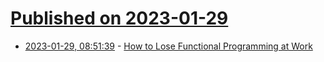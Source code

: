 # [Published on 2023-01-29](index.md)

* [2023-01-29, 08:51:39](https://news.ycombinator.com/item?id=34566192) - [How to Lose Functional Programming at Work](https://robertwpearce.com/how-to-lose-functional-programming-at-work.html)
